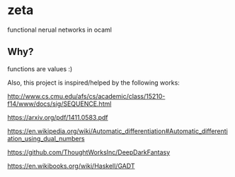 # zeta
functional nerual networks in ocaml

## Why?
functions are values :)

Also, this project is inspired/helped by the following works:

http://www.cs.cmu.edu/afs/cs/academic/class/15210-f14/www/docs/sig/SEQUENCE.html

https://arxiv.org/pdf/1411.0583.pdf

https://en.wikipedia.org/wiki/Automatic_differentiation#Automatic_differentiation_using_dual_numbers

https://github.com/ThoughtWorksInc/DeepDarkFantasy

https://en.wikibooks.org/wiki/Haskell/GADT

